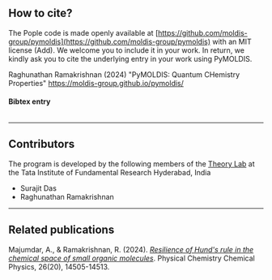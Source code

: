 ## How to cite?

The Pople code is made openly available at [https://github.com/moldis-group/pymoldis](https://github.com/moldis-group/pymoldis) with an MIT license (Add). We welcome you to include it in your work. In return, we kindly ask you to cite the underlying entry in your work using PyMOLDIS.

Raghunathan Ramakrishnan (2024) "PyMOLDIS: Quantum CHemistry Properties" https://moldis-group.github.io/pymoldis/

#### Bibtex entry
```
```

* * *

## Contributors
The program is developed by the following members of the [Theory Lab](https://www.tifrh.res.in/~ramakrishnan/) at the Tata Institute of Fundamental Research Hyderabad, India

* Surajit Das
* Raghunathan Ramakrishnan

* * *

## Related publications

Majumdar, A., & Ramakrishnan, R. (2024). [_Resilience of Hund's rule in the chemical space of small organic molecules_](https://doi.org/10.1039/D4CP00886C). Physical Chemistry Chemical Physics, 26(20), 14505-14513.
